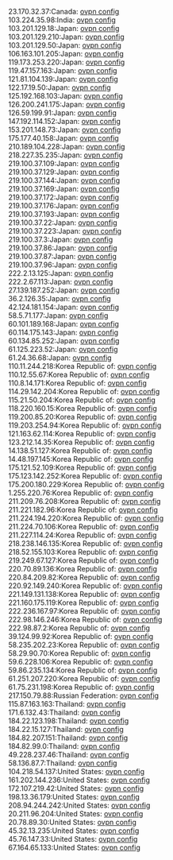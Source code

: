 23.170.32.37:Canada: [ovpn config](vpn/23_170_32_37.ovpn)  
103.224.35.98:India: [ovpn config](vpn/103_224_35_98.ovpn)  
103.201.129.18:Japan: [ovpn config](vpn/103_201_129_18.ovpn)  
103.201.129.210:Japan: [ovpn config](vpn/103_201_129_210.ovpn)  
103.201.129.50:Japan: [ovpn config](vpn/103_201_129_50.ovpn)  
106.163.101.205:Japan: [ovpn config](vpn/106_163_101_205.ovpn)  
119.173.253.220:Japan: [ovpn config](vpn/119_173_253_220.ovpn)  
119.47.157.163:Japan: [ovpn config](vpn/119_47_157_163.ovpn)  
121.81.104.139:Japan: [ovpn config](vpn/121_81_104_139.ovpn)  
122.17.19.50:Japan: [ovpn config](vpn/122_17_19_50.ovpn)  
125.192.168.103:Japan: [ovpn config](vpn/125_192_168_103.ovpn)  
126.200.241.175:Japan: [ovpn config](vpn/126_200_241_175.ovpn)  
126.59.199.91:Japan: [ovpn config](vpn/126_59_199_91.ovpn)  
147.192.114.152:Japan: [ovpn config](vpn/147_192_114_152.ovpn)  
153.201.148.73:Japan: [ovpn config](vpn/153_201_148_73.ovpn)  
175.177.40.158:Japan: [ovpn config](vpn/175_177_40_158.ovpn)  
210.189.104.228:Japan: [ovpn config](vpn/210_189_104_228.ovpn)  
218.227.35.235:Japan: [ovpn config](vpn/218_227_35_235.ovpn)  
219.100.37.109:Japan: [ovpn config](vpn/219_100_37_109.ovpn)  
219.100.37.129:Japan: [ovpn config](vpn/219_100_37_129.ovpn)  
219.100.37.144:Japan: [ovpn config](vpn/219_100_37_144.ovpn)  
219.100.37.169:Japan: [ovpn config](vpn/219_100_37_169.ovpn)  
219.100.37.172:Japan: [ovpn config](vpn/219_100_37_172.ovpn)  
219.100.37.176:Japan: [ovpn config](vpn/219_100_37_176.ovpn)  
219.100.37.193:Japan: [ovpn config](vpn/219_100_37_193.ovpn)  
219.100.37.22:Japan: [ovpn config](vpn/219_100_37_22.ovpn)  
219.100.37.223:Japan: [ovpn config](vpn/219_100_37_223.ovpn)  
219.100.37.3:Japan: [ovpn config](vpn/219_100_37_3.ovpn)  
219.100.37.86:Japan: [ovpn config](vpn/219_100_37_86.ovpn)  
219.100.37.87:Japan: [ovpn config](vpn/219_100_37_87.ovpn)  
219.100.37.96:Japan: [ovpn config](vpn/219_100_37_96.ovpn)  
222.2.13.125:Japan: [ovpn config](vpn/222_2_13_125.ovpn)  
222.2.67.113:Japan: [ovpn config](vpn/222_2_67_113.ovpn)  
27.139.187.252:Japan: [ovpn config](vpn/27_139_187_252.ovpn)  
36.2.126.35:Japan: [ovpn config](vpn/36_2_126_35.ovpn)  
42.124.181.154:Japan: [ovpn config](vpn/42_124_181_154.ovpn)  
58.5.71.177:Japan: [ovpn config](vpn/58_5_71_177.ovpn)  
60.101.189.168:Japan: [ovpn config](vpn/60_101_189_168.ovpn)  
60.114.175.143:Japan: [ovpn config](vpn/60_114_175_143.ovpn)  
60.134.85.252:Japan: [ovpn config](vpn/60_134_85_252.ovpn)  
61.125.223.52:Japan: [ovpn config](vpn/61_125_223_52.ovpn)  
61.24.36.68:Japan: [ovpn config](vpn/61_24_36_68.ovpn)  
110.11.244.218:Korea Republic of: [ovpn config](vpn/110_11_244_218.ovpn)  
110.12.55.67:Korea Republic of: [ovpn config](vpn/110_12_55_67.ovpn)  
110.8.14.171:Korea Republic of: [ovpn config](vpn/110_8_14_171.ovpn)  
114.29.142.204:Korea Republic of: [ovpn config](vpn/114_29_142_204.ovpn)  
115.21.50.204:Korea Republic of: [ovpn config](vpn/115_21_50_204.ovpn)  
118.220.160.15:Korea Republic of: [ovpn config](vpn/118_220_160_15.ovpn)  
119.200.85.20:Korea Republic of: [ovpn config](vpn/119_200_85_20.ovpn)  
119.203.254.94:Korea Republic of: [ovpn config](vpn/119_203_254_94.ovpn)  
121.163.62.114:Korea Republic of: [ovpn config](vpn/121_163_62_114.ovpn)  
123.212.14.35:Korea Republic of: [ovpn config](vpn/123_212_14_35.ovpn)  
14.138.51.127:Korea Republic of: [ovpn config](vpn/14_138_51_127.ovpn)  
14.48.197.145:Korea Republic of: [ovpn config](vpn/14_48_197_145.ovpn)  
175.121.52.109:Korea Republic of: [ovpn config](vpn/175_121_52_109.ovpn)  
175.123.142.252:Korea Republic of: [ovpn config](vpn/175_123_142_252.ovpn)  
175.200.180.229:Korea Republic of: [ovpn config](vpn/175_200_180_229.ovpn)  
1.255.220.76:Korea Republic of: [ovpn config](vpn/1_255_220_76.ovpn)  
211.209.76.208:Korea Republic of: [ovpn config](vpn/211_209_76_208.ovpn)  
211.221.182.96:Korea Republic of: [ovpn config](vpn/211_221_182_96.ovpn)  
211.224.194.220:Korea Republic of: [ovpn config](vpn/211_224_194_220.ovpn)  
211.224.70.106:Korea Republic of: [ovpn config](vpn/211_224_70_106.ovpn)  
211.227.114.24:Korea Republic of: [ovpn config](vpn/211_227_114_24.ovpn)  
218.238.146.135:Korea Republic of: [ovpn config](vpn/218_238_146_135.ovpn)  
218.52.155.103:Korea Republic of: [ovpn config](vpn/218_52_155_103.ovpn)  
219.249.67.127:Korea Republic of: [ovpn config](vpn/219_249_67_127.ovpn)  
220.70.89.136:Korea Republic of: [ovpn config](vpn/220_70_89_136.ovpn)  
220.84.209.82:Korea Republic of: [ovpn config](vpn/220_84_209_82.ovpn)  
220.92.149.240:Korea Republic of: [ovpn config](vpn/220_92_149_240.ovpn)  
221.149.131.138:Korea Republic of: [ovpn config](vpn/221_149_131_138.ovpn)  
221.160.175.119:Korea Republic of: [ovpn config](vpn/221_160_175_119.ovpn)  
222.236.167.97:Korea Republic of: [ovpn config](vpn/222_236_167_97.ovpn)  
222.98.146.246:Korea Republic of: [ovpn config](vpn/222_98_146_246.ovpn)  
222.98.87.2:Korea Republic of: [ovpn config](vpn/222_98_87_2.ovpn)  
39.124.99.92:Korea Republic of: [ovpn config](vpn/39_124_99_92.ovpn)  
58.235.202.23:Korea Republic of: [ovpn config](vpn/58_235_202_23.ovpn)  
58.29.90.70:Korea Republic of: [ovpn config](vpn/58_29_90_70.ovpn)  
59.6.228.106:Korea Republic of: [ovpn config](vpn/59_6_228_106.ovpn)  
59.86.235.134:Korea Republic of: [ovpn config](vpn/59_86_235_134.ovpn)  
61.251.207.220:Korea Republic of: [ovpn config](vpn/61_251_207_220.ovpn)  
61.75.231.198:Korea Republic of: [ovpn config](vpn/61_75_231_198.ovpn)  
217.150.79.88:Russian Federation: [ovpn config](vpn/217_150_79_88.ovpn)  
115.87.163.163:Thailand: [ovpn config](vpn/115_87_163_163.ovpn)  
171.6.132.43:Thailand: [ovpn config](vpn/171_6_132_43.ovpn)  
184.22.123.198:Thailand: [ovpn config](vpn/184_22_123_198.ovpn)  
184.22.15.127:Thailand: [ovpn config](vpn/184_22_15_127.ovpn)  
184.82.207.151:Thailand: [ovpn config](vpn/184_82_207_151.ovpn)  
184.82.99.0:Thailand: [ovpn config](vpn/184_82_99_0.ovpn)  
49.228.237.46:Thailand: [ovpn config](vpn/49_228_237_46.ovpn)  
58.136.87.7:Thailand: [ovpn config](vpn/58_136_87_7.ovpn)  
104.218.54.137:United States: [ovpn config](vpn/104_218_54_137.ovpn)  
161.202.144.236:United States: [ovpn config](vpn/161_202_144_236.ovpn)  
172.107.219.42:United States: [ovpn config](vpn/172_107_219_42.ovpn)  
198.13.36.179:United States: [ovpn config](vpn/198_13_36_179.ovpn)  
208.94.244.242:United States: [ovpn config](vpn/208_94_244_242.ovpn)  
20.211.96.204:United States: [ovpn config](vpn/20_211_96_204.ovpn)  
20.78.89.30:United States: [ovpn config](vpn/20_78_89_30.ovpn)  
45.32.13.235:United States: [ovpn config](vpn/45_32_13_235.ovpn)  
45.76.147.33:United States: [ovpn config](vpn/45_76_147_33.ovpn)  
67.164.65.133:United States: [ovpn config](vpn/67_164_65_133.ovpn)  
